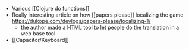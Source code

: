- Various [[Clojure do functions]]
- Really interesting article on how [[papers please]] localizing the game https://dukope.com/devlogs/papers-please/localizing-1/
	- the author made a HTML tool to let people do the translation in a web base tool
- [[Capacitor/Keyboard]]